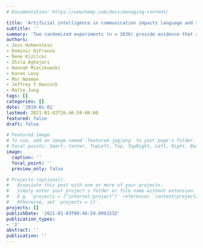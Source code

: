 ```yaml
---
# Documentation: https://wowchemy.com/docs/managing-content/

title: 'Artificial intelligence in communication impacts language and social relationships'
subtitle: ''
summary: 'Two randomized experiments (n = 1036) provide evidence that a commercially deployed AI changes how people interact with and perceive one another in pro-social and anti-social ways. We find that even though AI can increase communication efficiency and improve interpersonal perceptions, it risks changing users’ language production and continues to be viewed negatively.[(PDF - arXiv)](https://arxiv.org/pdf/2102.05756.pdf)'
authors:
- Jess Hohenstein
- Dominic DiFranzo
- Rene Kizilcec
- Zhila Aghajari
- Hannah Mieczkowski
- Karen Levy
- Mor Naaman
- Jeffrey T Hancock
- Malte Jung
tags: []
categories: []
date: '2019-01-01'
lastmod: 2021-01-02T16:46:59-08:00
featured: false
draft: false

# Featured image
# To use, add an image named `featured.jpg/png` to your page's folder.
# Focal points: Smart, Center, TopLeft, Top, TopRight, Left, Right, BottomLeft, Bottom, BottomRight.
image:
  caption: ''
  focal_point: ''
  preview_only: false

# Projects (optional).
#   Associate this post with one or more of your projects.
#   Simply enter your project's folder or file name without extension.
#   E.g. `projects = ["internal-project"]` references `content/project/deep-learning/index.md`.
#   Otherwise, set `projects = []`.
projects: []
publishDate: '2021-01-03T00:46:59.099153Z'
publication_types:
- '2'
abstract: ''
publication: ''
---
```

